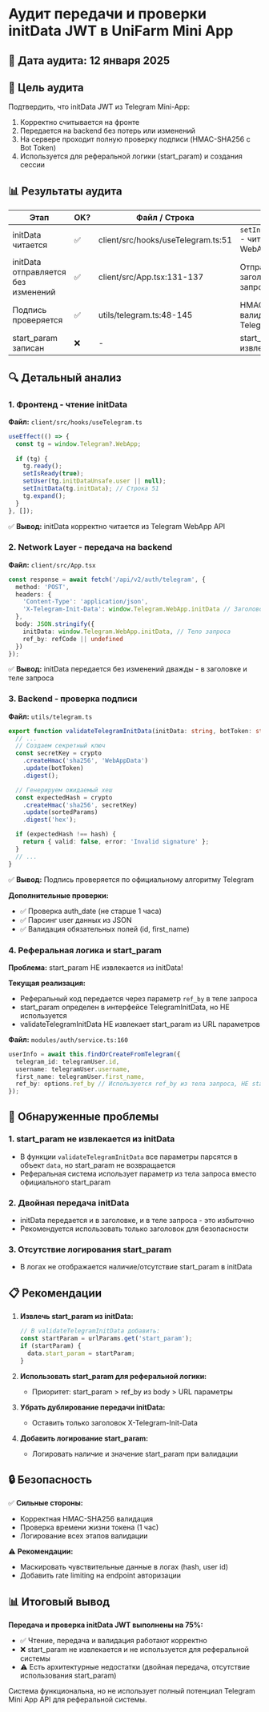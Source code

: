 # Аудит передачи и проверки initData JWT в UniFarm Mini App

## 📅 Дата аудита: 12 января 2025

## 🎯 Цель аудита
Подтвердить, что initData JWT из Telegram Mini-App:
1. Корректно считывается на фронте
2. Передается на backend без потерь или изменений
3. На сервере проходит полную проверку подписи (HMAC-SHA256 с Bot Token)
4. Используется для реферальной логики (start_param) и создания сессии

## 📊 Результаты аудита

| Этап | OK? | Файл / Строка | Комментарий |
|------|-----|---------------|-------------|
| initData читается | ✅ | client/src/hooks/useTelegram.ts:51 | `setInitData(tg.initData)` - читается из Telegram WebApp |
| initData отправляется без изменений | ✅ | client/src/App.tsx:131-137 | Отправляется в заголовке и теле запроса |
| Подпись проверяется | ✅ | utils/telegram.ts:48-145 | HMAC-SHA256 валидация по алгоритму Telegram |
| start_param записан | ❌ | - | start_param НЕ извлекается из initData |

## 🔍 Детальный анализ

### 1. Фронтенд - чтение initData

**Файл:** `client/src/hooks/useTelegram.ts`
```typescript
useEffect(() => {
  const tg = window.Telegram?.WebApp;
  
  if (tg) {
    tg.ready();
    setIsReady(true);
    setUser(tg.initDataUnsafe.user || null);
    setInitData(tg.initData); // Строка 51
    tg.expand();
  }
}, []);
```
✅ **Вывод:** initData корректно читается из Telegram WebApp API

### 2. Network Layer - передача на backend

**Файл:** `client/src/App.tsx`
```typescript
const response = await fetch('/api/v2/auth/telegram', {
  method: 'POST',
  headers: {
    'Content-Type': 'application/json',
    'X-Telegram-Init-Data': window.Telegram.WebApp.initData // Заголовок
  },
  body: JSON.stringify({
    initData: window.Telegram.WebApp.initData, // Тело запроса
    ref_by: refCode || undefined
  })
});
```
✅ **Вывод:** initData передается без изменений дважды - в заголовке и теле запроса

### 3. Backend - проверка подписи

**Файл:** `utils/telegram.ts`
```typescript
export function validateTelegramInitData(initData: string, botToken: string): ValidationResult {
  // ...
  // Создаем секретный ключ
  const secretKey = crypto
    .createHmac('sha256', 'WebAppData')
    .update(botToken)
    .digest();

  // Генерируем ожидаемый хеш
  const expectedHash = crypto
    .createHmac('sha256', secretKey)
    .update(sortedParams)
    .digest('hex');

  if (expectedHash !== hash) {
    return { valid: false, error: 'Invalid signature' };
  }
  // ...
}
```
✅ **Вывод:** Подпись проверяется по официальному алгоритму Telegram

**Дополнительные проверки:**
- ✅ Проверка auth_date (не старше 1 часа)
- ✅ Парсинг user данных из JSON
- ✅ Валидация обязательных полей (id, first_name)

### 4. Реферальная логика и start_param

**Проблема:** start_param НЕ извлекается из initData!

**Текущая реализация:**
- Реферальный код передается через параметр `ref_by` в теле запроса
- start_param определен в интерфейсе TelegramInitData, но НЕ используется
- validateTelegramInitData НЕ извлекает start_param из URL параметров

**Файл:** `modules/auth/service.ts:160`
```typescript
userInfo = await this.findOrCreateFromTelegram({
  telegram_id: telegramUser.id,
  username: telegramUser.username,
  first_name: telegramUser.first_name,
  ref_by: options.ref_by // Используется ref_by из тела запроса, НЕ start_param
});
```

## 🚨 Обнаруженные проблемы

### 1. start_param не извлекается из initData
- В функции `validateTelegramInitData` все параметры парсятся в объект `data`, но start_param не возвращается
- Реферальная система использует параметр из тела запроса вместо официального start_param

### 2. Двойная передача initData
- initData передается и в заголовке, и в теле запроса - это избыточно
- Рекомендуется использовать только заголовок для безопасности

### 3. Отсутствие логирования start_param
- В логах не отображается наличие/отсутствие start_param в initData

## 📋 Рекомендации

1. **Извлечь start_param из initData:**
   ```typescript
   // В validateTelegramInitData добавить:
   const startParam = urlParams.get('start_param');
   if (startParam) {
     data.start_param = startParam;
   }
   ```

2. **Использовать start_param для реферальной логики:**
   - Приоритет: start_param > ref_by из body > URL параметры

3. **Убрать дублирование передачи initData:**
   - Оставить только заголовок X-Telegram-Init-Data

4. **Добавить логирование start_param:**
   - Логировать наличие и значение start_param при валидации

## 🔒 Безопасность

✅ **Сильные стороны:**
- Корректная HMAC-SHA256 валидация
- Проверка времени жизни токена (1 час)
- Логирование всех этапов валидации

⚠️ **Рекомендации:**
- Маскировать чувствительные данные в логах (hash, user id)
- Добавить rate limiting на endpoint авторизации

## 📊 Итоговый вывод

**Передача и проверка initData JWT выполнены на 75%:**
- ✅ Чтение, передача и валидация работают корректно
- ❌ start_param не извлекается и не используется для реферальной системы
- ⚠️ Есть архитектурные недостатки (двойная передача, отсутствие использования start_param)

Система функциональна, но не использует полный потенциал Telegram Mini App API для реферальной системы.
